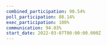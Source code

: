 ```yaml
---
combined_participation: 90.54%
poll_participation: 88.14%
exec_participation: 100%
communication: 94.03%
start_date: 2022-03-07T00:00:00.000Z
---
```

